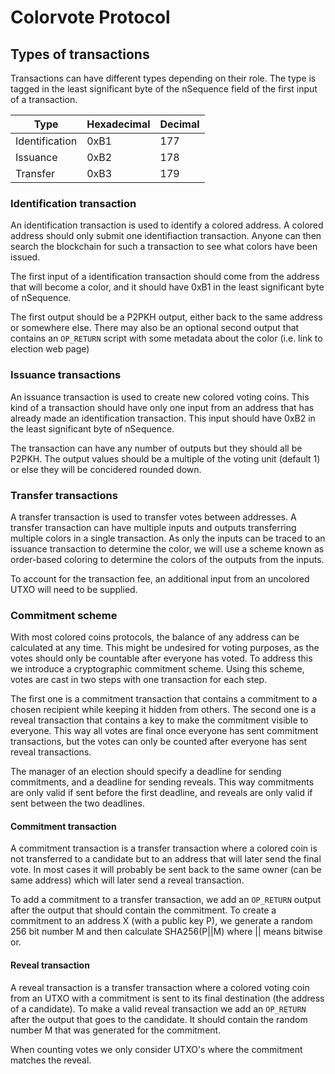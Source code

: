 # Colorvote Protocol 


## Types of transactions

Transactions can have different types depending on their role. The type is tagged in the least significant byte of the nSequence field of the first input of a transaction.

|Type|Hexadecimal|Decimal|
|-|-|-|
|Identification|0xB1|177|
|Issuance|0xB2|178|
|Transfer|0xB3|179|

### Identification transaction

An identification transaction is used to identify a colored address. A colored address should only submit one identifiaction transaction. Anyone can then search the blockchain for such a transaction to see what colors have been issued.

The first input of a identification transaction should come from the address that will become a color, and it should have 0xB1 in the least significant byte of nSequence.

The first output should be a P2PKH output, either back to the same address or somewhere else. There may also be an optional second output that contains an `OP_RETURN` script with some metadata about the color (i.e. link to election web page)

### Issuance transactions

An issuance transaction is used to create new colored voting coins. This kind of a transaction should have only one input from an address that has already made an identification transaction. This input should have 0xB2 in the least significant byte of nSequence.

The transaction can have any number of outputs but they should all be P2PKH. The output values should be a multiple of the voting unit (default 1) or else they will be concidered rounded down.

### Transfer transactions

A transfer transaction is used to transfer votes between addresses. A transfer transaction can have multiple inputs and outputs transferring multiple colors in a single transaction. As only the inputs can be traced to an issuance transaction to determine the color, we will use a scheme known as order-based coloring to determine the colors of the outputs from the inputs.

To account for the transaction fee, an additional input from an uncolored UTXO will need to be supplied.

### Commitment scheme

With most colored coins protocols, the balance of any address can be calculated at any time. This might be undesired for voting purposes, as the votes should only be countable after everyone has voted. To address this we introduce a cryptographic commitment scheme. Using this scheme, votes are cast in two steps with one transaction for each step.

The first one is a commitment transaction that contains a commitment to a chosen recipient while keeping it hidden from others. The second one is a reveal transaction that contains a key to make the commitment visible to everyone. This way all votes are final once everyone has sent commitment transactions, but the votes can only be counted after everyone has sent reveal transactions.

The manager of an election should specify a deadline for sending commitments, and a deadline for sending reveals. This way commitments are only valid if sent before the first deadline, and reveals are only valid if sent between the two deadlines.

#### Commitment transaction

A commitment transaction is a transfer transaction where a colored coin is not transferred to a candidate but to an address that will later send the final vote. In most cases it will probably be sent back to the same owner (can be same address) which will later send a reveal transaction.

To add a commitment to a transfer transaction, we add an `OP_RETURN` output after the output that should contain the commitment. To create a commitment to an address X (with a public key P), we generate a random 256 bit number M and then calculate SHA256(P||M) where || means bitwise or.

#### Reveal transaction

A reveal transaction is a transfer transaction where a colored voting coin from an UTXO with a commitment is sent to its final destination (the address of a candidate). To make a valid reveal transaction we add an `OP_RETURN` after the output that goes to the candidate. It should contain the random number M that was generated for the commitment.

When counting votes we only consider UTXO's where the commitment matches the reveal.
